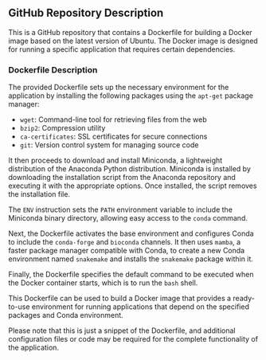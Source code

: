 ## GitHub Repository Description

This is a GitHub repository that contains a Dockerfile for building a Docker image based on the latest version of Ubuntu. The Docker image is designed for running a specific application that requires certain dependencies.

### Dockerfile Description

The provided Dockerfile sets up the necessary environment for the application by installing the following packages using the `apt-get` package manager:
- `wget`: Command-line tool for retrieving files from the web
- `bzip2`: Compression utility
- `ca-certificates`: SSL certificates for secure connections
- `git`: Version control system for managing source code

It then proceeds to download and install Miniconda, a lightweight distribution of the Anaconda Python distribution. Miniconda is installed by downloading the installation script from the Anaconda repository and executing it with the appropriate options. Once installed, the script removes the installation file.

The `ENV` instruction sets the `PATH` environment variable to include the Miniconda binary directory, allowing easy access to the `conda` command.

Next, the Dockerfile activates the base environment and configures Conda to include the `conda-forge` and `bioconda` channels. It then uses `mamba`, a faster package manager compatible with Conda, to create a new Conda environment named `snakemake` and installs the `snakemake` package within it.

Finally, the Dockerfile specifies the default command to be executed when the Docker container starts, which is to run the `bash` shell.

This Dockerfile can be used to build a Docker image that provides a ready-to-use environment for running applications that depend on the specified packages and Conda environment.

Please note that this is just a snippet of the Dockerfile, and additional configuration files or code may be required for the complete functionality of the application.


